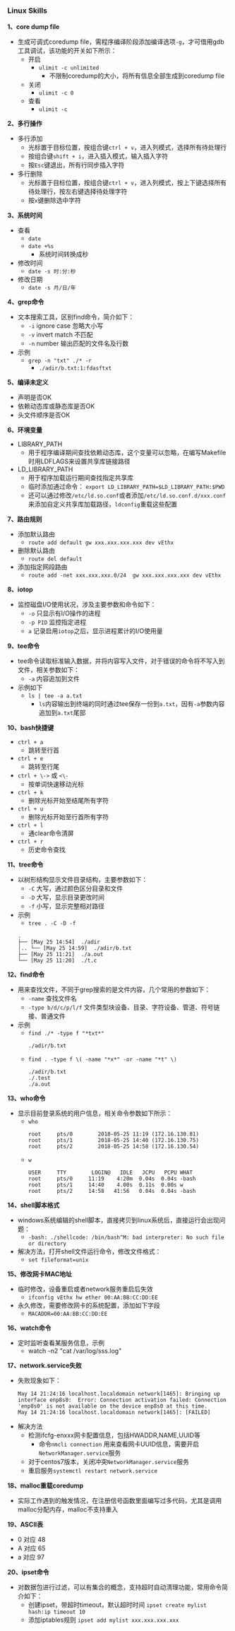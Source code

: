### Linux Skills
**1、core dump file**
- 生成可调式coredump file，需程序编译阶段添加编译选项`-g`，才可借用gdb工具调试，该功能的开关如下所示：
    - 开启
        - `ulimit -c unlimited`
            - 不限制coredump的大小，将所有信息全部生成到coredump file
    - 关闭
        - `ulimit -c 0`
    - 查看
        - `ulimit -c`

**2、多行操作**
- 多行添加
    - 光标置于目标位置，按组合键`ctrl + v`，进入列模式，选择所有待处理行
    - 按组合键`shift + i`，进入插入模式，输入插入字符
    - 按`Esc`键退出，所有行同步插入字符
- 多行删除
    - 光标置于目标位置，按组合键`ctrl + v`，进入列模式，按上下键选择所有待处理行，按左右键选择待处理字符
    - 按`x`键删除选中字符

**3、系统时间**
- 查看
    - `date`
    - `date +%s`
        - 系统时间转换成秒
- 修改时间
    - `date -s 时:分:秒`
- 修改日期
    - `date -s 月/日/年`

**4、grep命令**
- 文本搜索工具，区别find命令，简介如下：
    - `-i` ignore case   忽略大小写
    - `-v` invert match  不匹配
    - `-n` number        输出匹配的文件名及行数
- 示例
    - `grep -n "txt" ./* -r` 
        - `./adir/b.txt:1:fdasftxt` 

**5、编译未定义**
- 声明是否OK
- 依赖动态库或静态库是否OK
- 头文件顺序是否OK

**6、环境变量**
- LIBRARY_PATH
    - 用于程序编译期间查找依赖动态库，这个变量可以忽略，在编写Makefile时用LDFLAGS来设置共享库链接路径
- LD_LIBRARY_PATH
    - 用于程序加载运行期间查找指定共享库
    - 临时添加通过命令：
        `export LD_LIBRARY_PATH=$LD_LIBRARY_PATH:$PWD`
    - 还可以通过修改`/etc/ld.so.conf`或者添加`/etc/ld.so.conf.d/xxx.conf`来添加自定义共享库加载路径，`ldconfig`重载这些配置

**7、路由规则**
- 添加默认路由
    - `route add default gw xxx.xxx.xxx.xxx dev vEthx`
- 删除默认路由
    - `route del default` 
- 添加指定网段路由
    - `route add -net xxx.xxx.xxx.0/24  gw xxx.xxx.xxx.xxx dev vEthx`

**8、iotop**
- 监控磁盘I/O使用状况，涉及主要参数和命令如下：
    - `-o`      只显示有I/O操作的进程
    - `-p PID`  监控指定进程
    - `a`  记录启用`iotop`之后，显示进程累计的I/O使用量

**9、tee命令**
- tee命令读取标准输入数据，并将内容写入文件，对于错误的命令将不写入到文件，相关参数如下：
    - `-a` 内容追加到文件
- 示例如下
    - `ls | tee -a a.txt`
        - `ls`内容输出到终端的同时通过tee保存一份到`a.txt`，因有`-a`参数内容追加到`a.txt`尾部 

**10、bash快捷键**
- `ctrl + a`  
    - 跳转至行首
- `ctrl + e`
    - 跳转至行尾
- `ctrl + \->` 或 `<\-`
    - 按单词快速移动光标
- `ctrl + k`
    - 删除光标开始至结尾所有字符
- `ctrl + u`
    - 删除光标开始至行首所有字符
- `ctrl + l`
    - 通clear命令清屏
- `ctrl + r`
    - 历史命令查找 

**11、tree命令**
- 以树形结构显示文件目录结构，主要参数如下：
    - `-C`  大写，通过颜色区分目录和文件
    - `-D`  大写，显示目录更改时间
    - `-f`  小写，显示完整相对路径
- 示例
    - `tree . -C -D -f`
    ```
    .
    ├── [May 25 14:54]  ./adir
    │.. └── [May 25 14:59]  ./adir/b.txt
    ├── [May 25 11:21]  ./a.out
    └── [May 25 11:20]  ./t.c 
    ```
**12、find命令**
- 用来查找文件，不同于grep搜索的是文件内容，几个常用的参数如下：
    - `-name`   查找文件名
    - `-type b/d/c/p/l/f`   文件类型块设备、目录、字符设备、管道、符号链接、普通文件
- 示例
    - `find ./* -type f "*txt*"`
        ```    
        ./adir/b.txt
        ```
    - `find . -type f \( -name "*x*" -or -name "*t" \)`
        ```
        ./adir/b.txt
        ./.test
        ./a.out
        ```

**13、who命令**
- 显示目前登录系统的用户信息，相关命令参数如下所示：
    - `who`
        ```
        root     pts/0        2018-05-25 11:19 (172.16.130.81)
        root     pts/1        2018-05-25 14:40 (172.16.130.75)
        root     pts/2        2018-05-25 14:58 (172.16.130.54)
        ```
    - `w`
        ```
        USER     TTY        LOGIN@   IDLE   JCPU   PCPU WHAT
        root     pts/0     11:19    4:20m  0.04s  0.04s -bash
        root     pts/1     14:40    4.00s  0.11s  0.00s w
        root     pts/2     14:58   41:56   0.04s  0.04s -bash
        ```
**14、shell脚本格式**
- windows系统编辑的shell脚本，直接拷贝到linux系统后，直接运行会出现问题：
    - `-bash: ./shellcode: /bin/bash^M: bad interpreter: No such file or directory`
- 解决方法，打开shell文件运行命令，修改文件格式：
    - `set fileformat=unix`

**15、修改网卡MAC地址**
- 临时修改，设备重启或者network服务重启后失效
    - `ifconfig vEthx hw ether 00:AA:BB:CC:DD:EE`
- 永久修改，需要修改网卡的系统配置，添加如下字段
    - `MACADDR=00:AA:BB:CC:DD:EE`

**16、watch命令**
- 定时监听查看某服务信息，示例
    - watch -n2 "cat /var/log/sss.log"

**17、network.service失败**
- 失败现象如下：
    ```
    May 14 21:24:16 localhost.localdomain network[1465]: Bringing up interface enp8s0:  Error: Connection activation failed: Connection 'enp8s0' is not available on the device enp8s0 at this time.
    May 14 21:24:16 localhost.localdomain network[1465]: [FAILED]
    ```
- 解决方法
    - 检测ifcfg-enxxx网卡配置信息，包括HWADDR,NAME,UUID等
        - 命令`nmcli connection` 用来查看网卡UUID信息，需要开启`NetworkManager.service`服务
    - 对于centos7版本，关闭冲突`NetworkManager.service`服务
    - 重启服务`systemctl restart network.service`
    
**18、malloc重载coredump**
- 实际工作遇到的触发情况，在注册信号函数里面编写过多代码，尤其是调用malloc分配内存，malloc不支持重入

**19、ASCII表**
- 0 对应    48
- A 对应    65
- a 对应    97

**20、ipset命令**
- 对数据包进行过滤，可以有集合的概念，支持超时自动清理功能，常用命令简介如下：
    - 创建ipset，带超时timeout，默认超时时间
        `ipset create mylist hash:ip timeout 10` 
    - 添加iptables规则
        `ipset add mylist xxx.xxx.xxx.xxx`
